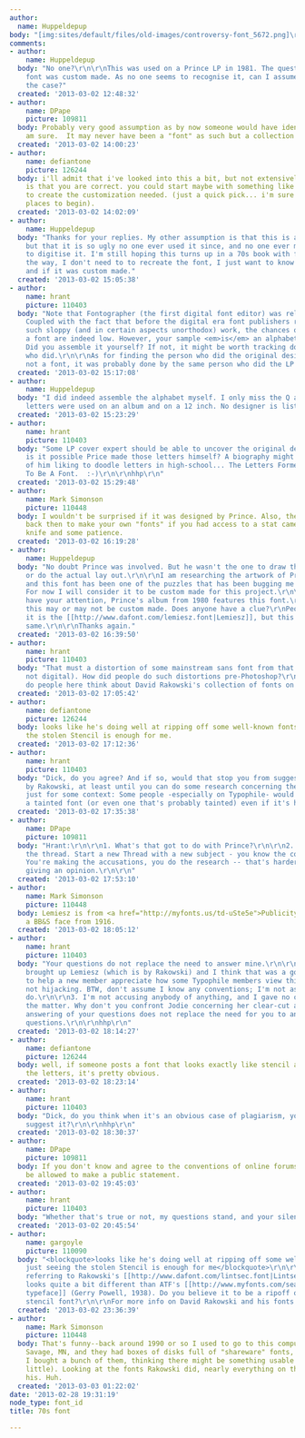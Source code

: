 ```yaml
---
author:
  name: Huppeldepup
body: "[img:sites/default/files/old-images/controversy-font_5672.png]\r\n\r\nAnyone?\r\n\r\nHuppeldepup"
comments:
- author:
    name: Huppeldepup
  body: "No one?\r\n\r\nThis was used on a Prince LP in 1981. The question is if this
    font was custom made. As no one seems to recognise it, can I assume this is indeed
    the case?"
  created: '2013-03-02 12:48:32'
- author:
    name: DPape
    picture: 109811
  body: Probably very good assumption as by now someone would have identified it I
    am sure.  It may never have been a "font" as such but a collection of drawn letters.
  created: '2013-03-02 14:00:23'
- author:
    name: defiantone
    picture: 126244
  body: i'll admit that i've looked into this a bit, but not extensively. my guess
    is that you are correct. you could start maybe with something like Broadway Compress
    to create the customization needed. (just a quick pick... i'm sure there are other
    places to begin).
  created: '2013-03-02 14:02:09'
- author:
    name: Huppeldepup
  body: "Thanks for your replies. My other assumption is that this is an actual font,
    but that it is so ugly no one ever used it since, and no one ever made an effort
    to digitise it. I'm still hoping this turns up in a 70s book with fonts.\r\n\r\nBy
    the way, I don't need to to recreate the font, I just want to know its designer/name
    and if it was custom made."
  created: '2013-03-02 15:05:38'
- author:
    name: hrant
    picture: 110403
  body: "Note that Fontographer (the first digital font editor) was released in 1986.
    Coupled with the fact that before the digital era font publishers rarely released
    such sloppy (and in certain aspects unorthodox) work, the chances of this being
    a font are indeed low. However, your sample <em>is</em> an alphabetic setting...
    Did you assemble it yourself? If not, it might be worth tracking down the person
    who did.\r\n\r\nAs for finding the person who did the original design: if it's
    not a font, it was probably done by the same person who did the LP cover.\r\n\r\nhhp\r\n"
  created: '2013-03-02 15:17:08'
- author:
    name: Huppeldepup
  body: "I did indeed assemble the alphabet myself. I only miss the Q and Z.\r\nThe
    letters were used on an album and on a 12 inch. No designer is listed unfortunately.\r\n\r\n[img:sites/default/files/old-images/controvery-font_4953.jpg]"
  created: '2013-03-02 15:23:29'
- author:
    name: hrant
    picture: 110403
  body: "Some LP cover expert should be able to uncover the original designer. BTW
    is it possible Price made those letters himself? A biography might reveal a mention
    of him liking to doodle letters in high-school... The Letters Formerly Not Known
    To Be A Font.  :-)\r\n\r\nhhp\r\n"
  created: '2013-03-02 15:29:48'
- author:
    name: Mark Simonson
    picture: 110448
  body: I wouldn't be surprised if it was designed by Prince. Also, there were ways
    back then to make your own "fonts" if you had access to a stat camera, an X-acto
    knife and some patience.
  created: '2013-03-02 16:19:28'
- author:
    name: Huppeldepup
  body: "No doubt Prince was involved. But he wasn't the one to draw the letters,
    or do the actual lay out.\r\n\r\nI am researching the artwork of Prince's albums,
    and this font has been one of the puzzles that has been bugging me for some time.
    For now I will consider it to be custom made for this project.\r\n\r\nWhile I
    have your attention, Prince's album from 1980 features this font.\r\n\r\n[img:sites/default/files/old-images/dm-font_3495.jpg]\r\n\r\nAgain,
    this may or may not be custom made. Does anyone have a clue?\r\nPeople have suggested
    it is the [[http://www.dafont.com/lemiesz.font|Lemiesz]], but this is not the
    same.\r\n\r\nThanks again."
  created: '2013-03-02 16:39:50'
- author:
    name: hrant
    picture: 110403
  body: "That must a distortion of some mainstream sans font from that era (again,
    not digital). How did people do such distortions pre-Photoshop?\r\n\r\nBTW, what
    do people here think about David Rakowski's collection of fonts on DaFont?\r\nhttp://www.dafont.com/david-rakowski.d30\r\n\r\nhhp"
  created: '2013-03-02 17:05:42'
- author:
    name: defiantone
    picture: 126244
  body: looks like he's doing well at ripping off some well-known fonts. just seeing
    the stolen Stencil is enough for me.
  created: '2013-03-02 17:12:36'
- author:
    name: hrant
    picture: 110403
  body: "Dick, do you agree? And if so, would that stop you from suggesting fonts
    by Rakowski, at least until you can do some research concerning the given font?\r\n\r\nHuppeldepup,
    just for some context: Some people -especially on Typophile- would avoid using
    a tainted font (or even one that's probably tainted) even if it's highly tempting!\r\n\r\nhhp\r\n"
  created: '2013-03-02 17:35:38'
- author:
    name: DPape
    picture: 109811
  body: "Hrant:\r\n\r\n1. What's that got to do with Prince?\r\n\r\n2. You hijacked
    the thread. Start a new Thread with a new subject - you know the conventions.\r\n\r\n3.
    You're making the accusations, you do the research -- that's harder than just
    giving an opinion.\r\n\r\n"
  created: '2013-03-02 17:53:10'
- author:
    name: Mark Simonson
    picture: 110448
  body: Lemiesz is from <a href="http://myfonts.us/td-uSte5e">Publicity Gothic</a>,
    a BB&S face from 1916.
  created: '2013-03-02 18:05:12'
- author:
    name: hrant
    picture: 110403
  body: "Your questions do not replace the need to answer mine.\r\n\r\n1 & 2. Huppeldepup
    brought up Lemiesz (which is by Rakowski) and I think that was a good opportunity
    to help a new member appreciate how some Typophile members view this place. That's
    not hijacking. BTW, don't assume I know any conventions; I'm not assuming you
    do.\r\n\r\n3. I'm not accusing anybody of anything, and I gave no opinions on
    the matter. Why don't you confront Jodie concerning her clear-cut accusation?\r\n\r\nMy
    answering of your questions does not replace the need for you to answer my own
    questions.\r\n\r\nhhp\r\n"
  created: '2013-03-02 18:14:27'
- author:
    name: defiantone
    picture: 126244
  body: well, if someone posts a font that looks exactly like stencil and only anagrams
    the letters, it's pretty obvious.
  created: '2013-03-02 18:23:14'
- author:
    name: hrant
    picture: 110403
  body: "Dick, do you think when it's an obvious case of plagiarism, you shouldn't
    suggest it?\r\n\r\nhhp\r\n"
  created: '2013-03-02 18:30:37'
- author:
    name: DPape
    picture: 109811
  body: If you don't know and agree to the conventions of online forums then you shouldn't
    be allowed to make a public statement.
  created: '2013-03-02 19:45:03'
- author:
    name: hrant
    picture: 110403
  body: "Whether that's true or not, my questions stand, and your silence speaks volumes.\r\n\r\nhhp\r\n"
  created: '2013-03-02 20:45:54'
- author:
    name: gargoyle
    picture: 110090
  body: "<blockquote>looks like he's doing well at ripping off some well-known fonts.
    just seeing the stolen Stencil is enough for me</blockquote>\r\n\r\nAssuming you're
    referring to Rakowski's [[http://www.dafont.com/lintsec.font|Lintsec font]], it
    looks quite a bit different than ATF's [[http://www.myfonts.com/search/text%3Astencil+text%3A%28Gerry+Powell%29/fonts/|Stencil
    typeface]] (Gerry Powell, 1938). Do you believe it to be a ripoff of a different
    stencil font?\r\n\r\nFor more info on David Rakowski and his fonts:\r\nhttp://home.earthlink.net/~ziodavino/album1_009.htm\r\nhttp://www.myfonts.com/person/David_Rakowski/\r\nhttp://luc.devroye.org/fonts-28542.html"
  created: '2013-03-02 23:36:39'
- author:
    name: Mark Simonson
    picture: 110448
  body: That's funny--back around 1990 or so I used to go to this computer store in
    Savage, MN, and they had boxes of disks full of "shareware" fonts, sold very cheaply.
    I bought a bunch of them, thinking there might be something usable on them (very
    little). Looking at the fonts Rakowski did, nearly everything on those disks was
    his. Huh.
  created: '2013-03-03 01:22:02'
date: '2013-02-28 19:31:19'
node_type: font_id
title: 70s font

---
```

